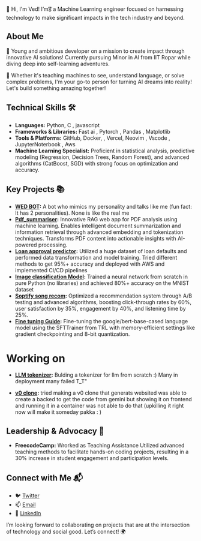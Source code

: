👋 Hi, I'm Ved! I’m🎖️ a Machine Learning engineer focused on harnessing technology to make significant impacts in the tech industry and beyond.


## About Me
🚀 Young and ambitious developer on a mission to create impact through innovative AI solutions! Currently pursuing Minor in AI from IIT Ropar while diving deep into self-learning adventures.

🔮 Whether it's teaching machines to see, understand language, or solve complex problems, I'm your go-to person for turning AI dreams into reality! Let's build something amazing together!

## Technical Skills 🛠️
- **Languages:** Python, C , javascript 
- **Frameworks & Libraries:** Fast ai , Pytorch , Pandas , Matplotlib
- **Tools & Platforms:** GitHub, Docker, , Vercel, Neovim , Vscode , JupyterNoterbook , Aws
- **Machine Learning Specialist:** Proficient in statistical analysis, predictive modeling (Regression, Decision Trees, Random Forest), and advanced algorithms (CatBoost, SGD) with strong focus on optimization and accuracy.
## Key Projects 📚
- **[WED BOT](https://talktoved.streamlit.app):** A bot who mimics my personality and talks like me (fun fact: It has 2 personalities). None is like the real me
- **[Pdf_summariser](https://github.com/ved1beta/RAG_keyee):** Innovative RAG web app for PDF analysis using machine learning. Enables intelligent document summarization and information retrieval through advanced embedding and tokenization techniques. Transforms PDF content into actionable insights with AI-powered processing.
- **[Loan approval predictor](https://github.com/ved1beta/LOAN_model/):** Utilized a huge dataset of loan defaults and performed data transformation and model training. Tried different methods to get 95%+ accuracy and deployed with AWS and implemented CI/CD pipelines
- **[Image classification Model](https://huggingface.co/spaces/V-E-D/MINST):** Trained a neural network from scratch in pure Python (no libraries) and achieved 80%+ accuracy on the MNIST dataset
- **[Soptify song recom](https://github.com/ved1beta/spotify_recc/tree/main):** Optimized a recommendation system through A/B testing and advanced algorithms, boosting click-through rates by 60%, user satisfaction by 35%, engagement by 40%, and listening time by 25%.
- **[Fine tuning Guide](https://github.com/ved1beta/Fine_tuning):** Fine-tuning the google/bert-base-cased language model using the SFTTrainer from TRL with memory-efficient settings like gradient checkpointing and 8-bit quantization.
# Working on 
- **[LLM tokenizer](https://github.com/ved1beta/token):**  Bulding a tokenizer for llm from scratch :)
Many in deployment many failed T_T"

- **[v0 clone](https://github.com/ved1beta/v.o_clone):** tried making a v0 clone that generats websited was able to create a backed to get the code from gemini but showing it on frontend and running it in a container was not able to do that (upkilling it right now will make it someday pakka : ) 

## Leadership & Advocacy 🌟
- **FreecodeCamp:** Wrorked as Teaching Assistance Utilized advanced teaching methods to facilitate hands-on coding projects, resulting in a 30% increase in student engagement and participation levels.

## Connect with Me 📬
- 🐦 [Twitter](https://twitter.com/ant_vedaya)
- 📫 [Email](mailto:ved.work2024@gamil.com)
- 🔗 [LinkedIn](https://www.linkedin.com/in/vedant-thote-a9a13332a/)

I’m looking forward to collaborating on projects that are at the intersection of technology and social good. Let’s connect! 🌍
